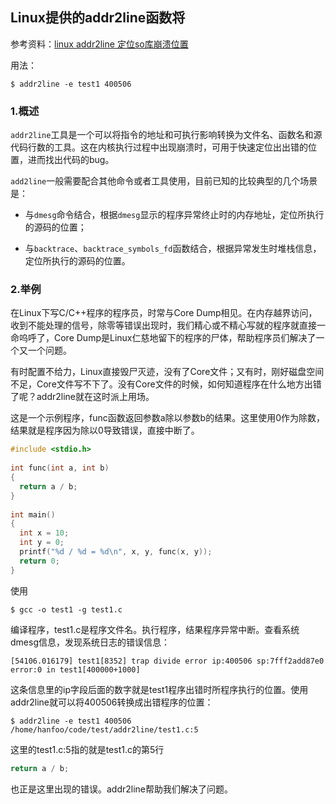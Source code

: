## Linux提供的addr2line函数将

参考资料：[linux addr2line 定位so库崩溃位置](https://www.cnblogs.com/zl1991/p/5893329.html)

用法：

```shell
$ addr2line -e test1 400506
```

### 1.概述

`addr2line`工具是一个可以将指令的地址和可执行影响转换为文件名、函数名和源代码行数的工具。这在内核执行过程中出现崩溃时，可用于快速定位出出错的位置，进而找出代码的bug。

`add2line`一般需要配合其他命令或者工具使用，目前已知的比较典型的几个场景是：

* 与`dmesg`命令结合，根据`dmesg`显示的程序异常终止时的内存地址，定位所执行的源码的位置；

* 与`backtrace`、`backtrace_symbols_fd`函数结合，根据异常发生时堆栈信息，定位所执行的源码的位置。

### 2.举例

在Linux下写C/C++程序的程序员，时常与Core Dump相见。在内存越界访问，收到不能处理的信号，除零等错误出现时，我们精心或不精心写就的程序就直接一命呜呼了，Core Dump是Linux仁慈地留下的程序的尸体，帮助程序员们解决了一个又一个问题。

有时配置不给力，Linux直接毁尸灭迹，没有了Core文件；又有时，刚好磁盘空间不足，Core文件写不下了。没有Core文件的时候，如何知道程序在什么地方出错了呢？addr2line就在这时派上用场。

这是一个示例程序，func函数返回参数a除以参数b的结果。这里使用0作为除数，结果就是程序因为除以0导致错误，直接中断了。

 
```c
#include <stdio.h>  
  
int func(int a, int b)  
{  
  return a / b;  
}  
  
int main()  
{  
  int x = 10;  
  int y = 0;  
  printf("%d / %d = %d\n", x, y, func(x, y));  
  return 0;  
}  
```

使用

```shell
$ gcc -o test1 -g test1.c
```

编译程序，test1.c是程序文件名。执行程序，结果程序异常中断。查看系统dmesg信息，发现系统日志的错误信息：

```shell
[54106.016179] test1[8352] trap divide error ip:400506 sp:7fff2add87e0 error:0 in test1[400000+1000]
```

这条信息里的ip字段后面的数字就是test1程序出错时所程序执行的位置。使用addr2line就可以将400506转换成出错程序的位置：

```shell
$ addr2line -e test1 400506
/home/hanfoo/code/test/addr2line/test1.c:5
```

这里的test1.c:5指的就是test1.c的第5行

```c
return a / b;  
```

也正是这里出现的错误。addr2line帮助我们解决了问题。